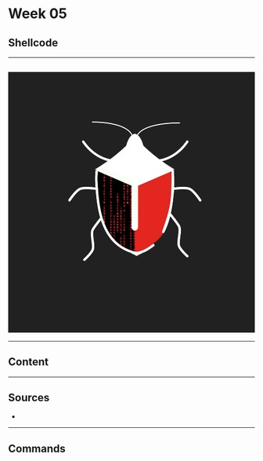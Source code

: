 # Week 05
## Shellcode

---
##
##
![](https://raw.githubusercontent.com/AOrps/SigMal/master/educational-material/sem3/img/sem3-beetle.jpg)
<!-- Beetle should change by sem -->

---
## Content

---

## Sources  
* 
---
## Commands
```

```